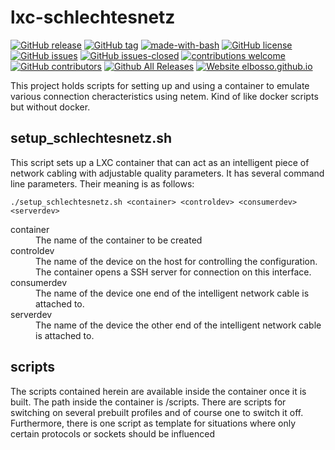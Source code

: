 # lxc-schlechtesnetz

<!---
[![start with why](https://img.shields.io/badge/start%20with-why%3F-brightgreen.svg?style=flat)](http://www.ted.com/talks/simon_sinek_how_great_leaders_inspire_action)
--->
[![GitHub release](https://img.shields.io/github/release/elbosso/lxc-schlechtesnetz/all.svg?maxAge=1)](https://GitHub.com/elbosso/lxc-schlechtesnetz/releases/)
[![GitHub tag](https://img.shields.io/github/tag/elbosso/lxc-schlechtesnetz.svg)](https://GitHub.com/elbosso/lxc-schlechtesnetz/tags/)
[![made-with-bash](https://img.shields.io/badge/Made%20with-Bash-1f425f.svg)](https://www.gnu.org/software/bash/)
[![GitHub license](https://img.shields.io/github/license/elbosso/lxc-schlechtesnetz.svg)](https://github.com/elbosso/lxc-schlechtesnetz/blob/master/LICENSE)
[![GitHub issues](https://img.shields.io/github/issues/elbosso/lxc-schlechtesnetz.svg)](https://GitHub.com/elbosso/lxc-schlechtesnetz/issues/)
[![GitHub issues-closed](https://img.shields.io/github/issues-closed/elbosso/lxc-schlechtesnetz.svg)](https://GitHub.com/elbosso/lxc-schlechtesnetz/issues?q=is%3Aissue+is%3Aclosed)
[![contributions welcome](https://img.shields.io/badge/contributions-welcome-brightgreen.svg?style=flat)](https://github.com/elbosso/lxc-schlechtesnetz/issues)
[![GitHub contributors](https://img.shields.io/github/contributors/elbosso/lxc-schlechtesnetz.svg)](https://GitHub.com/elbosso/lxc-schlechtesnetz/graphs/contributors/)
[![Github All Releases](https://img.shields.io/github/downloads/elbosso/lxc-schlechtesnetz/total.svg)](https://github.com/elbosso/lxc-schlechtesnetz)
[![Website elbosso.github.io](https://img.shields.io/website-up-down-green-red/https/elbosso.github.io.svg)](https://elbosso.github.io/)

This project holds scripts for setting up and using a container to emulate various 
connection cheracteristics using netem. Kind of like docker scripts but without docker.

## setup_schlechtesnetz.sh

This script sets up a LXC container that can act as an intelligent piece of
network cabling with adjustable quality parameters. It has several command line parameters. Their meaning is as follows:

```
./setup_schlechtesnetz.sh <container> <controldev> <consumerdev> <serverdev> 
```
<dl>
  <dt>container</dt><dd>The name of the container to be created</dd>
  <dt>controldev</dt><dd>The name of the device on the host for controlling the configuration. The container opens a SSH server for connection on this interface.</dd>
  <dt>consumerdev</dt><dd>The name of the device one end of the intelligent network cable is attached to.</dd>
  <dt>serverdev</dt><dd>The name of the device the other  end of the intelligent network cable is attached to.</dd>
</dl>

## scripts

The scripts contained herein are available inside the container once it is built. The path inside the container is /scripts.
There are scripts for switching on several prebuilt profiles and of course one to switch it off. Furthermore, there is one script as template
for situations where only certain protocols or sockets should be influenced
